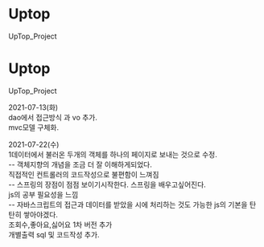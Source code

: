 # Uptop
UpTop_Project

# Uptop
UpTop_Project

2021-07-13(화)<br>
dao에서 접근방식 과 vo 추가.<br>
mvc모델 구체화.<br>

2021-07-22(수)<br>
1데이터에서 불러온 두개의 객체를 하나의 페이지로 보내는 것으로 수정.<br>  -- 객체지향의 개념을 조금 더 잘 이해하게되었다.<br>
직접적인 컨트롤러의 코드작성으로 불편함이 느껴짐<br>                  -- 스프링의 장점이 점점 보이기시작한다. 스프링을 배우고싶어진다.<br>
js의 공부 필요성을 느낌 <br>                                          -- 자바스크립트의 접근과 데이터를 받았을 시에 처리하는 것도 가능한 js의 기본을 탄탄히 쌓아야겠다.<br>
조회수,좋아요,싫어요 1차 버전 추가<br>
개별출력 sql 및 코드작성 추가.<br>
